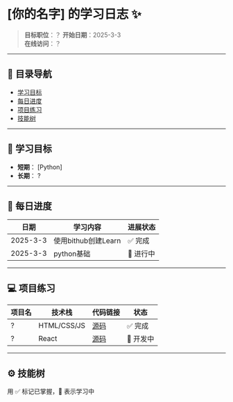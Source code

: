 # [你的名字] 的学习日志 ✨

> **目标职位**：？
> **开始日期**：2025-3-3  
> **在线访问**：？

---

## 📌 目录导航
- [学习目标](#-学习目标)
- [每日进度](#-每日进度)
- [项目练习](#-项目练习)
- [技能树](#-----技能树)

---

## 🎯 学习目标
- **短期**： [Python]
- **长期**： ?

---

## 📅 每日进度

| 日期     | 学习内容             | 进展状态 |
|----------|----------------------|----------|
| 2025-3-3 | 使用bithub创建Learn   |✅ 完成   |
| 2025-3-3 | python基础            |🌱 进行中 |

---

## 💻 项目练习

| 项目名          | 技术栈       | 代码链接                      | 状态   |
|-----------------|--------------|-------------------------------|--------|
| ?               | HTML/CSS/JS  | [源码](https://...)           | ✅ 完成 |
| ?               | React        | [源码](https://...)           | 🌱 开发中 |

---

## ⚙️ 技能树
用 ✅ 标记已掌握，🌱 表示学习中

